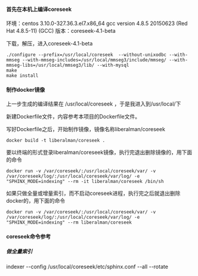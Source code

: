 
#### 首先在本机上编译coreseek
环境：centos 3.10.0-327.36.3.el7.x86_64
gcc version 4.8.5 20150623 (Red Hat 4.8.5-11) (GCC) 
版本：coreseek-4.1-beta

下载，解压，进入coreseek-4.1-beta

```
./configure --prefix=/usr/local/coreseek  --without-unixodbc --with-mmseg --with-mmseg-includes=/usr/local/mmseg3/include/mmseg/ --with-mmseg-libs=/usr/local/mmseg3/lib/ --with-mysql
make
make install
```
#### 制作docker镜像
上一步生成的编译结果在 /usr/local/coreseek ，于是我进入到/usr/local/下

新建Dockerfile文件，内容参考本项目的Dockerfile文件。

写好Dockerfile之后，开始制作镜像，镜像名称liberalman/coreseek
```
docker build -t liberalman/coreseek .
```


要以终端的形式登录liberalman/coreseek镜像，执行完退出删除镜像的，用下面的命令
```
docker run -v /var/coreseek/:/usr/local/coreseek/var/ -v /var/coreseek/log/:/usr/local/coreseek/var/log/ -e "SPHINX_MODE=indexing" --rm -it liberalman/coreseek /bin/sh
```

如果只做全量或增量索引，而不启动coreseek进程，执行完之后就退出删除docker的，用下面的命令
```
docker run -v /var/coreseek/:/usr/local/coreseek/var/ -v /var/coreseek/log/:/usr/local/coreseek/var/log/ -e "SPHINX_MODE=indexing" --rm liberalman/coreseek
```


#### coreseek命令参考
##### 做全量索引
indexer --config /usr/local/coreseek/etc/sphinx.conf --all --rotate


